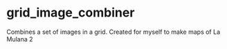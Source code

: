 # grid_image_combiner
Combines a set of images in a grid. Created for myself to make maps of La Mulana 2
